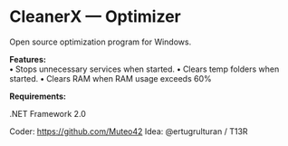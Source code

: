 # CleanerX — Optimizer
Open source optimization program for Windows.

**Features:**<br />
**•** Stops unnecessary services when started.
**•** Clears temp folders when started.
**•** Clears RAM when RAM usage exceeds 60%

**Requirements:**

.NET Framework 2.0

Coder: https://github.com/Muteo42 
Idea: @ertugrulturan / T13R
